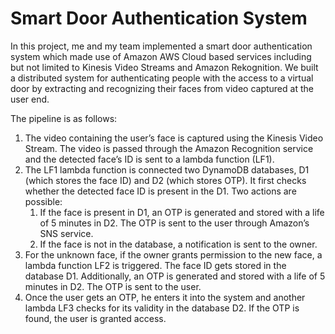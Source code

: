 # Smart Door Authentication System

In this project, me and my team implemented a smart door authentication system which made use of Amazon AWS Cloud based services including but not limited to Kinesis Video Streams and Amazon Rekognition. We built a distributed system for authenticating people with the access to a virtual door by extracting and recognizing their faces from video captured at the user end.

The pipeline is as follows:
1. The video containing the user’s face is captured using the Kinesis Video Stream. The video is passed through the Amazon Recognition service and the detected face’s ID is sent to a lambda function (LF1).
2. The LF1 lambda function is connected two DynamoDB databases, D1 (which stores the face ID) and D2 (which stores OTP). It first checks whether the detected face ID is present in the D1. Two actions are possible:
    1. If the face is present in D1, an OTP is generated and stored with a life of 5 minutes in D2. The OTP is sent to the user through Amazon’s SNS service.
    2. If the face is not in the database, a notification is sent to the owner.
3. For the unknown face, if the owner grants permission to the new face, a lambda function LF2 is triggered. The face ID gets stored in the database D1. Additionally, an OTP is generated and stored with a life of 5 minutes in D2. The OTP is sent to the user.
4. Once the user gets an OTP, he enters it into the system and another lambda LF3 checks for its validity in the database D2. If the OTP is found, the user is granted access.

